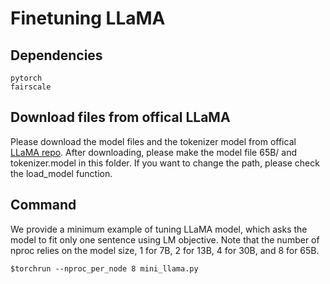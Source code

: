 # Finetuning LLaMA

## Dependencies
```=python
pytorch
fairscale
```
## Download files from offical LLaMA
Please download the model files and the tokenizer model from offical [LLaMA repo](https://github.com/facebookresearch/llama).
After downloading, please make the model file 65B/ and tokenizer.model in this folder. If you want to change the path, please check the load\_model function.

## Command
We provide a minimum example of tuning LLaMA model, which asks the model to fit only one sentence using LM objective. Note that the number of nproc relies on the model size, 1 for 7B, 2 for 13B, 4 for 30B, and 8 for 65B. 
```=bash
$torchrun --nproc_per_node 8 mini_llama.py
```
